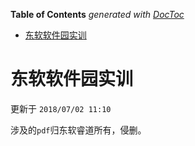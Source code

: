 <!-- START doctoc generated TOC please keep comment here to allow auto update -->
<!-- DON'T EDIT THIS SECTION, INSTEAD RE-RUN doctoc TO UPDATE -->
**Table of Contents**  *generated with [DocToc](https://github.com/thlorenz/doctoc)*

- [东软软件园实训](#%E4%B8%9C%E8%BD%AF%E8%BD%AF%E4%BB%B6%E5%9B%AD%E5%AE%9E%E8%AE%AD)

<!-- END doctoc generated TOC please keep comment here to allow auto update -->

# 东软软件园实训

更新于 `2018/07/02 11:10`

涉及的`pdf`归东软睿道所有，侵删。